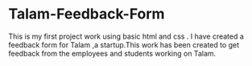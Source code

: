 # Talam-Feedback-Form
This is my first project work using basic html and css . I have created a feedback form for Talam ,a startup.This work has been created to get feedback from the employees and students working on Talam.
